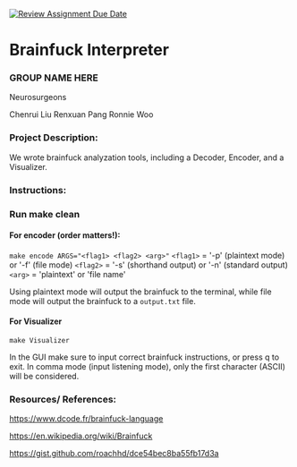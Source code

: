 [![Review Assignment Due Date](https://classroom.github.com/assets/deadline-readme-button-22041afd0340ce965d47ae6ef1cefeee28c7c493a6346c4f15d667ab976d596c.svg)](https://classroom.github.com/a/am3xLbu5)
# Brainfuck Interpreter

### GROUP NAME HERE
Neurosurgeons

Chenrui Liu
Renxuan Pang
Ronnie Woo

### Project Description:
We wrote brainfuck analyzation tools, including a Decoder, Encoder, and a Visualizer.

### Instructions:

### Run make clean

#### For encoder (order matters!):
`make encode ARGS="<flag1> <flag2> <arg>"`
`<flag1>` = '-p' (plaintext mode) or '-f' (file mode)
`<flag2>` = '-s' (shorthand output) or '-n' (standard output)
`<arg>` = 'plaintext' or 'file name'

Using plaintext mode will output the brainfuck to the terminal, while file mode will output the brainfuck to a `output.txt` file.

#### For Visualizer
`make Visualizer`

In the GUI make sure to input correct brainfuck instructions, or press q to exit.
In comma mode (input listening mode), only the first character (ASCII) will be considered.

### Resources/ References:

https://www.dcode.fr/brainfuck-language

https://en.wikipedia.org/wiki/Brainfuck

https://gist.github.com/roachhd/dce54bec8ba55fb17d3a
